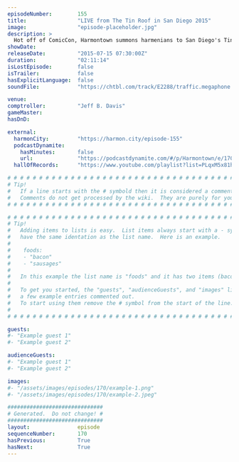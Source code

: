 ```yaml
---
episodeNumber:        155
title:                "LIVE from The Tin Roof in San Diego 2015"
image:                "episode-placeholder.jpg"
description: >
  Hot off of ComicCon, Harmontown summons harmenians to San Diego's Tin Roof for a night of drinking, rapping, dinosaurs, bananas and more. Watch the video at harmontown.com/live and become a member!
showDate:             
releaseDate:          "2015-07-15 07:30:00Z"
duration:             "02:11:14"
isLostEpisode:        false
isTrailer:            false
hasExplicitLanguage:  false
soundFile:            "https://chtbl.com/track/E2288/traffic.megaphone.fm/STA1744918897.mp3?updated=1561580518"

venue:                
comptroller:          "Jeff B. Davis"
gameMaster:           
hasDnD:               

external:
  harmonCity:         "https://harmon.city/episode-155"
  podcastDynamite:
    hasMinutes:       false
    url:              "https://podcastdynamite.com/#/p/Harmontown/e/170/155"
  hallOfRecords:      "https://www.youtube.com/playlist?list=PLqxM5x81hNObmT9lg1DXJSKVIgrdVLv5W"

# # # # # # # # # # # # # # # # # # # # # # # # # # # # # # # # # # # # # # # # # # # # #
# Tip!
#   If a line starts with the # symbold then it is considered a comment.
#   Comments do not get processed by the wiki.  They are purely for your information.
# # # # # # # # # # # # # # # # # # # # # # # # # # # # # # # # # # # # # # # # # # # # #

# # # # # # # # # # # # # # # # # # # # # # # # # # # # # # # # # # # # # # # # # # # # #
# Tip!
#   Adding items to lists is easy.  List items always start with a - symbol and have
#   have the same identation as the list name.  Here is an example.
#
#    foods:
#    - "bacon"
#    - "sausages"
#
#   In this example the list name is "foods" and it has two items (bacon, and sausages).
#
#   To get you started, the "guests", "audienceGuests", and "images" lists below have
#   a few example entries commented out.
#   To start using them remove the # symbol from the start of the line.
#
# # # # # # # # # # # # # # # # # # # # # # # # # # # # # # # # # # # # # # # # # # # # #

guests:
#- "Example guest 1"
#- "Example guest 2"

audienceGuests:
#- "Example guest 1"
#- "Example guest 2"

images:
#- "/assets/images/episodes/170/example-1.png"
#- "/assets/images/episodes/170/example-2.jpeg"

##############################
# Generated.  Do not change! #
##############################
layout:               episode
sequenceNumber:       170
hasPrevious:          True
hasNext:              True
---
```


<!-- The episode description will be rendered here -->

<!-- Add your content BELOW here -->
<!-- vvvvvvvvvvvvvvvvvvvvvvvvvvv -->




<!-- ^^^^^^^^^^^^^^^^^^^^^^^^^^^ -->
<!-- Add your content ABOVE here -->

<!-- The episode gallery will be rendered here -->